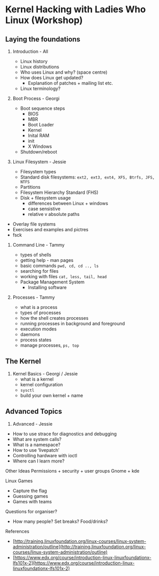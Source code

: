 # Kernel Hacking with Ladies Who Linux (Workshop)

## Laying the foundations
1. Introduction - All
    * Linux history
    * Linux distributions
    * Who uses Linux and why? (space centre)
    * How does Linux get updated?
        * Explanation of patches + mailing list etc.
    * Linux terminology?

1. Boot Process - Georgi
    * Boot sequence steps
        * BIOS
        * MBR
        * Boot Loader
        * Kernel
        * Inital RAM
        * init
        * X Windows
    * Shutdown/reboot

1. Linux Filesystem - Jessie
    * Filesystem types
    * Standard disk filesystems: `ext2, ext3, ext4, XFS, Btrfs, JFS, NTFS`
    * Partitions
    * Filesystem Hierarchy Standard (FHS)
    * Disk + filesystem usage
        * differences between Linux + windows
        * case sensistive
        * relative v absolute paths
  * Overlay file systems
  * Exercises and examples and pictres
  * fsck

1. Command Line - Tammy
    * types of shells
    * getting help - man pages
    * basic commands `pwd, cd, cd .., ls`
    * searching for files
    * working with files `cat, less, tail, head`
    * Package Management System
        * Installing software

1. Processes - Tammy
    * what is a process
    * types of processes
    * how the shell creates processes 
    * running processes in background and foreground
    * execution modes
    * daemons
    * process states
    * manage processes, `ps, top`

## The Kernel
1. Kernel Basics  - Georgi / Jessie
    * what is a kernel
    * kernel configuration
    * `sysctl`
    * build your own kernel + name

## Advanced Topics 
1. Advanced - Jessie
* How to use strace for diagnostics and debugging
* What are system calls?
* What is a namespace?
* How to use ‘livepatch’
* Controlling hardware with ioctl
* Where can I learn more? 

Other Ideas
Permissions + security + user groups
Gnome + kde

Linux Games
* Capture the flag
* Guessing games
* Games with teams

Questions for organiser?
* How many people?
Set breaks?
Food/drinks?
 
References
* [http://training.linuxfoundation.org/linux-courses/linux-system-administration/outline](http://training.linuxfoundation.org/linux-courses/linux-system-administration/outline)
* [https://www.edx.org/course/introduction-linux-linuxfoundationx-lfs101x-2](https://www.edx.org/course/introduction-linux-linuxfoundationx-lfs101x-2)
